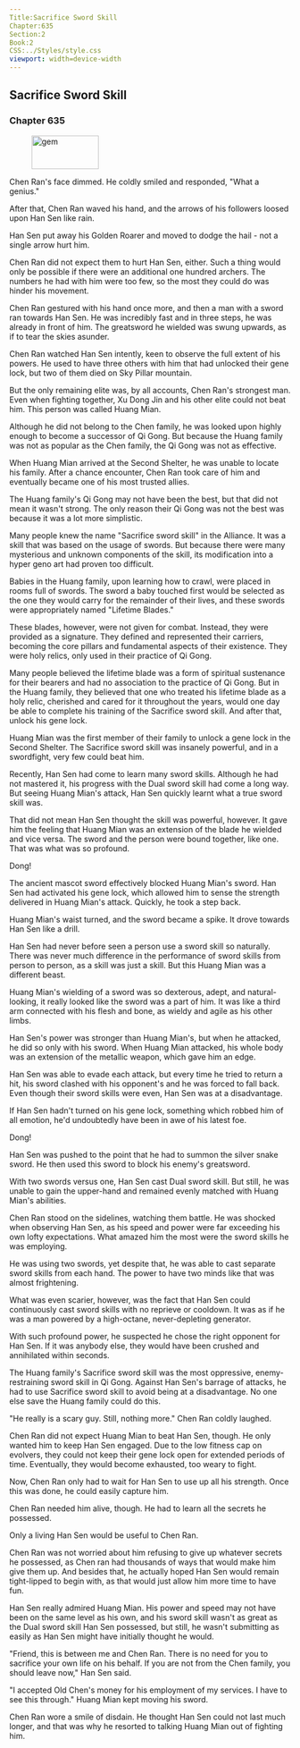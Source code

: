 ```yaml
---
Title:Sacrifice Sword Skill 
Chapter:635 
Section:2 
Book:2 
CSS:../Styles/style.css 
viewport: width=device-width
---
```

  
## Sacrifice Sword Skill
### Chapter 635
  
<figure>
	<img src="../Images/gem.gif" alt="gem" id="gem" width="120" height="60" />
</figure>
  

  
Chen Ran's face dimmed. He coldly smiled and responded, "What a genius."

After that, Chen Ran waved his hand, and the arrows of his followers loosed upon Han Sen like rain.

Han Sen put away his Golden Roarer and moved to dodge the hail - not a single arrow hurt him.

Chen Ran did not expect them to hurt Han Sen, either. Such a thing would only be possible if there were an additional one hundred archers. The numbers he had with him were too few, so the most they could do was hinder his movement.

Chen Ran gestured with his hand once more, and then a man with a sword ran towards Han Sen. He was incredibly fast and in three steps, he was already in front of him. The greatsword he wielded was swung upwards, as if to tear the skies asunder.

Chen Ran watched Han Sen intently, keen to observe the full extent of his powers. He used to have three others with him that had unlocked their gene lock, but two of them died on Sky Pillar mountain.

But the only remaining elite was, by all accounts, Chen Ran's strongest man. Even when fighting together, Xu Dong Jin and his other elite could not beat him. This person was called Huang Mian.

Although he did not belong to the Chen family, he was looked upon highly enough to become a successor of Qi Gong. But because the Huang family was not as popular as the Chen family, the Qi Gong was not as effective.

When Huang Mian arrived at the Second Shelter, he was unable to locate his family. After a chance encounter, Chen Ran took care of him and eventually became one of his most trusted allies.

The Huang family's Qi Gong may not have been the best, but that did not mean it wasn't strong. The only reason their Qi Gong was not the best was because it was a lot more simplistic.

Many people knew the name "Sacrifice sword skill" in the Alliance. It was a skill that was based on the usage of swords. But because there were many mysterious and unknown components of the skill, its modification into a hyper geno art had proven too difficult.

Babies in the Huang family, upon learning how to crawl, were placed in rooms full of swords. The sword a baby touched first would be selected as the one they would carry for the remainder of their lives, and these swords were appropriately named "Lifetime Blades."

These blades, however, were not given for combat. Instead, they were provided as a signature. They defined and represented their carriers, becoming the core pillars and fundamental aspects of their existence. They were holy relics, only used in their practice of Qi Gong.

Many people believed the lifetime blade was a form of spiritual sustenance for their bearers and had no association to the practice of Qi Gong. But in the Huang family, they believed that one who treated his lifetime blade as a holy relic, cherished and cared for it throughout the years, would one day be able to complete his training of the Sacrifice sword skill. And after that, unlock his gene lock.

Huang Mian was the first member of their family to unlock a gene lock in the Second Shelter. The Sacrifice sword skill was insanely powerful, and in a swordfight, very few could beat him.

Recently, Han Sen had come to learn many sword skills. Although he had not mastered it, his progress with the Dual sword skill had come a long way. But seeing Huang Mian's attack, Han Sen quickly learnt what a true sword skill was.

That did not mean Han Sen thought the skill was powerful, however. It gave him the feeling that Huang Mian was an extension of the blade he wielded and vice versa. The sword and the person were bound together, like one. That was what was so profound.

Dong!

The ancient mascot sword effectively blocked Huang Mian's sword. Han Sen had activated his gene lock, which allowed him to sense the strength delivered in Huang Mian's attack. Quickly, he took a step back.

Huang Mian's waist turned, and the sword became a spike. It drove towards Han Sen like a drill.

Han Sen had never before seen a person use a sword skill so naturally. There was never much difference in the performance of sword skills from person to person, as a skill was just a skill. But this Huang Mian was a different beast.

Huang Mian's wielding of a sword was so dexterous, adept, and natural-looking, it really looked like the sword was a part of him. It was like a third arm connected with his flesh and bone, as wieldy and agile as his other limbs.

Han Sen's power was stronger than Huang Mian's, but when he attacked, he did so only with his sword. When Huang Mian attacked, his whole body was an extension of the metallic weapon, which gave him an edge.

Han Sen was able to evade each attack, but every time he tried to return a hit, his sword clashed with his opponent's and he was forced to fall back. Even though their sword skills were even, Han Sen was at a disadvantage.

If Han Sen hadn't turned on his gene lock, something which robbed him of all emotion, he'd undoubtedly have been in awe of his latest foe.

Dong!

Han Sen was pushed to the point that he had to summon the silver snake sword. He then used this sword to block his enemy's greatsword.

With two swords versus one, Han Sen cast Dual sword skill. But still, he was unable to gain the upper-hand and remained evenly matched with Huang Mian's abilities.

Chen Ran stood on the sidelines, watching them battle. He was shocked when observing Han Sen, as his speed and power were far exceeding his own lofty expectations. What amazed him the most were the sword skills he was employing.

He was using two swords, yet despite that, he was able to cast separate sword skills from each hand. The power to have two minds like that was almost frightening.

What was even scarier, however, was the fact that Han Sen could continuously cast sword skills with no reprieve or cooldown. It was as if he was a man powered by a high-octane, never-depleting generator.

With such profound power, he suspected he chose the right opponent for Han Sen. If it was anybody else, they would have been crushed and annihilated within seconds.

The Huang family's Sacrifice sword skill was the most oppressive, enemy-restraining sword skill in Qi Gong. Against Han Sen's barrage of attacks, he had to use Sacrifice sword skill to avoid being at a disadvantage. No one else save the Huang family could do this.

"He really is a scary guy. Still, nothing more." Chen Ran coldly laughed.

Chen Ran did not expect Huang Mian to beat Han Sen, though. He only wanted him to keep Han Sen engaged. Due to the low fitness cap on evolvers, they could not keep their gene lock open for extended periods of time. Eventually, they would become exhausted, too weary to fight.

Now, Chen Ran only had to wait for Han Sen to use up all his strength. Once this was done, he could easily capture him.

Chen Ran needed him alive, though. He had to learn all the secrets he possessed.

Only a living Han Sen would be useful to Chen Ran.

Chen Ran was not worried about him refusing to give up whatever secrets he possessed, as Chen ran had thousands of ways that would make him give them up. And besides that, he actually hoped Han Sen would remain tight-lipped to begin with, as that would just allow him more time to have fun.

Han Sen really admired Huang Mian. His power and speed may not have been on the same level as his own, and his sword skill wasn't as great as the Dual sword skill Han Sen possessed, but still, he wasn't submitting as easily as Han Sen might have initially thought he would.

"Friend, this is between me and Chen Ran. There is no need for you to sacrifice your own life on his behalf. If you are not from the Chen family, you should leave now," Han Sen said.

"I accepted Old Chen's money for his employment of my services. I have to see this through." Huang Mian kept moving his sword.

Chen Ran wore a smile of disdain. He thought Han Sen could not last much longer, and that was why he resorted to talking Huang Mian out of fighting him.